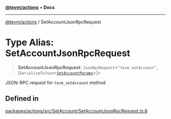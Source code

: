 [**@tevm/actions**](../README.md) • **Docs**

***

[@tevm/actions](../globals.md) / SetAccountJsonRpcRequest

# Type Alias: SetAccountJsonRpcRequest

> **SetAccountJsonRpcRequest**: `JsonRpcRequest`\<`"tevm_setAccount"`, [`SerializeToJson`\<[`SetAccountParams`](SetAccountParams.md)\>]\>

JSON-RPC request for `tevm_setAccount` method

## Defined in

[packages/actions/src/SetAccount/SetAccountJsonRpcRequest.ts:8](https://github.com/evmts/tevm-monorepo/blob/main/packages/actions/src/SetAccount/SetAccountJsonRpcRequest.ts#L8)

